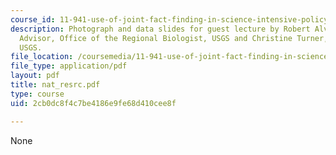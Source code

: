 ```yaml
---
course_id: 11-941-use-of-joint-fact-finding-in-science-intensive-policy-disputes-part-i-fall-2003
description: Photograph and data slides for guest lecture by Robert Alverts, Science
  Advisor, Office of the Regional Biologist, USGS and Christine Turner, Research Geologist,
  USGS.
file_location: /coursemedia/11-941-use-of-joint-fact-finding-in-science-intensive-policy-disputes-part-i-fall-2003/2cb0dc8f4c7be4186e9fe68d410cee8f_nat_resrc.pdf
file_type: application/pdf
layout: pdf
title: nat_resrc.pdf
type: course
uid: 2cb0dc8f4c7be4186e9fe68d410cee8f

---
```

None
